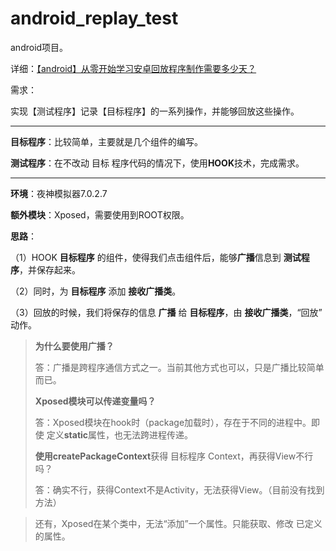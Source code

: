 # android_replay_test
android项目。

详细：[【android】从零开始学习安卓回放程序制作需要多少天？](https://blog.csdn.net/LittleSeedling/article/details/124769084)

需求：

实现【测试程序】记录【目标程序】的一系列操作，并能够回放这些操作。 

---

**目标程序**：比较简单，主要就是几个组件的编写。

**测试程序**：在不改动 目标 程序代码的情况下，使用**HOOK**技术，完成需求。

---
**环境**：夜神模拟器7.0.2.7

**额外模块**：Xposed，需要使用到ROOT权限。

**思路**：

（1）HOOK **目标程序** 的组件，使得我们点击组件后，能够**广播**信息到 **测试程序**，并保存起来。

（2）同时，为 **目标程序** 添加 **接收广播类**。

（3）回放的时候，我们将保存的信息 **广播** 给 **目标程序**，由 **接收广播类**，“回放” 动作。

> **为什么要使用广播？**
> 
> 答：广播是跨程序通信方式之一。当前其他方式也可以，只是广播比较简单而已。
> 
> **Xposed模块可以传递变量吗？**
> 
> 答：Xposed模块在hook时（package加载时），存在于不同的进程中。即使 定义**static**属性，也无法跨进程传递。
> 
> **使用createPackageContext**获得 目标程序 Context，再获得View不行吗？
> 
> 答：确实不行，获得Context不是Activity，无法获得View。（目前没有找到方法）

> 还有，Xposed在某个类中，无法“添加”一个属性。只能获取、修改 已定义的属性。
